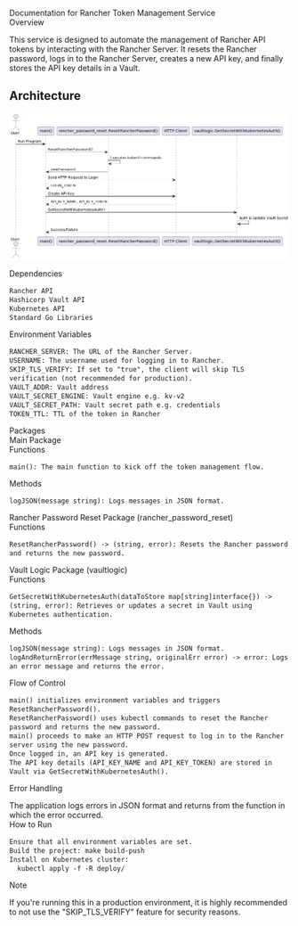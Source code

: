 Documentation for Rancher Token Management Service    
Overview    

This service is designed to automate the management of Rancher API tokens by interacting with the Rancher Server. It resets the Rancher password, logs in to the Rancher Server, creates a new API key, and finally stores the API key details in a Vault.    
## Architecture

![diagram.png](diagram.png)


Dependencies    

    Rancher API
    Hashicorp Vault API
    Kubernetes API
    Standard Go Libraries

Environment Variables    

    RANCHER_SERVER: The URL of the Rancher Server.
    USERNAME: The username used for logging in to Rancher.
    SKIP_TLS_VERIFY: If set to "true", the client will skip TLS verification (not recommended for production).
    VAULT_ADDR: Vault address    
    VAULT_SECRET_ENGINE: Vault engine e.g. kv-v2    
    VAULT_SECRET_PATH: Vault secret path e.g. credentials
    TOKEN_TTL: TTL of the token in Rancher    

Packages    
Main Package    
Functions    

    main(): The main function to kick off the token management flow.

Methods    

    logJSON(message string): Logs messages in JSON format.

Rancher Password Reset Package (rancher_password_reset)    
Functions    

    ResetRancherPassword() -> (string, error): Resets the Rancher password and returns the new password.

Vault Logic Package (vaultlogic)    
Functions    

    GetSecretWithKubernetesAuth(dataToStore map[string]interface{}) -> (string, error): Retrieves or updates a secret in Vault using Kubernetes authentication.

Methods    

    logJSON(message string): Logs messages in JSON format.
    logAndReturnError(errMessage string, originalErr error) -> error: Logs an error message and returns the error.

Flow of Control    

    main() initializes environment variables and triggers ResetRancherPassword().
    ResetRancherPassword() uses kubectl commands to reset the Rancher password and returns the new password.
    main() proceeds to make an HTTP POST request to log in to the Rancher server using the new password.
    Once logged in, an API key is generated.
    The API key details (API_KEY_NAME and API_KEY_TOKEN) are stored in Vault via GetSecretWithKubernetesAuth().

Error Handling    

The application logs errors in JSON format and returns from the function in which the error occurred.    
How to Run    

    Ensure that all environment variables are set.
    Build the project: make build-push    
    Install on Kubernetes cluster:    
      kubectl apply -f -R deploy/

Note    

If you're running this in a production environment, it is highly recommended to not use the "SKIP_TLS_VERIFY" feature for security reasons.
